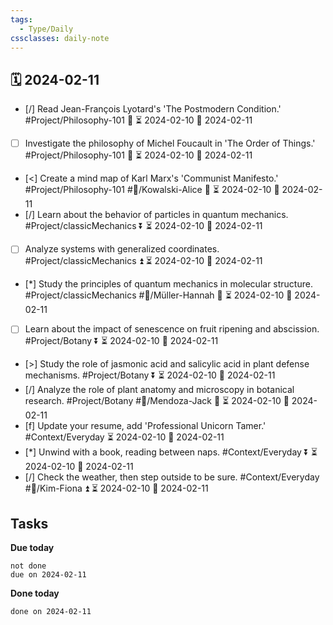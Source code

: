 ```yaml
---
tags:
  - Type/Daily
cssclasses: daily-note
---
```


## 🗓️ 2024-02-11

- [/] Read Jean-François Lyotard's 'The Postmodern Condition.' #Project/Philosophy-101 🔺 ⏳ 2024-02-10 📅 2024-02-11
- [ ] Investigate the philosophy of Michel Foucault in 'The Order of Things.' #Project/Philosophy-101 🔺 ⏳ 2024-02-10 📅 2024-02-11
- [<] Create a mind map of Karl Marx's 'Communist Manifesto.' #Project/Philosophy-101 #👤/Kowalski-Alice 🔺 ⏳ 2024-02-10 📅 2024-02-11
- [/] Learn about the behavior of particles in quantum mechanics. #Project/classicMechanics ⏬ ⏳ 2024-02-10 📅 2024-02-11
- [ ] Analyze systems with generalized coordinates. #Project/classicMechanics ⏫ ⏳ 2024-02-10 📅 2024-02-11
- [*] Study the principles of quantum mechanics in molecular structure. #Project/classicMechanics #👤/Müller-Hannah 🔼 ⏳ 2024-02-10 📅 2024-02-11
- [ ] Learn about the impact of senescence on fruit ripening and abscission. #Project/Botany ⏬ ⏳ 2024-02-10 📅 2024-02-11
- [>] Study the role of jasmonic acid and salicylic acid in plant defense mechanisms. #Project/Botany ⏬ ⏳ 2024-02-10 📅 2024-02-11
- [/] Analyze the role of plant anatomy and microscopy in botanical research. #Project/Botany #👤/Mendoza-Jack 🔽 ⏳ 2024-02-10 📅 2024-02-11
- [f] Update your resume, add 'Professional Unicorn Tamer.' #Context/Everyday ⏳ 2024-02-10 📅 2024-02-11
- [*] Unwind with a book, reading between naps. #Context/Everyday ⏬ ⏳ 2024-02-10 📅 2024-02-11
- [/] Check the weather, then step outside to be sure. #Context/Everyday #👤/Kim-Fiona ⏫ ⏳ 2024-02-10 📅 2024-02-11

## Tasks

**Due today**

```tasks
not done
due on 2024-02-11
```

**Done today**

```tasks
done on 2024-02-11
```
            